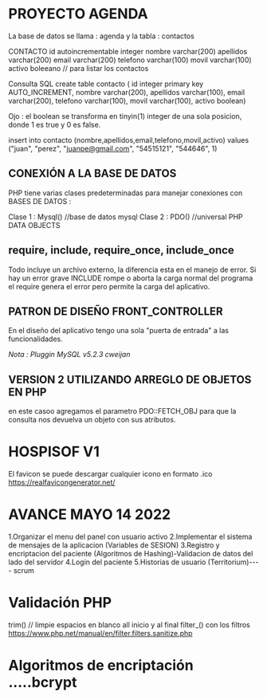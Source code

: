 # PROYECTO AGENDA

La base de datos se llama : agenda 
y la tabla : contactos

CONTACTO
id autoincrementable integer
nombre varchar(200)
apellidos varchar(200)
email varchar(200)
telefono varchar(100)
movil varchar(100)
activo boleeano // para listar los contactos

Consulta SQL
create table contacto (
id integer primary key AUTO_INCREMENT,
nombre varchar(200),
apellidos varchar(100),
email varchar(200),
telefono varchar(100),
movil varchar(100),
activo boolean)

Ojo : el boolean se transforma en tinyin(1) integer de una sola posicion, donde 1 es true y 0 es false.

insert into contacto (nombre,apellidos,email,telefono,movil,activo)
values ("juan", "perez", "juanpe@gmail.com", "54515121", "544646", 1) 

## CONEXIÓN A LA BASE DE DATOS
PHP tiene varias clases predeterminadas para manejar conexiones con BASES DE DATOS :

Clase 1 : Mysql() //base de datos mysql
Clase 2 : PDO() //universal PHP DATA OBJECTS

## require, include, require_once, include_once
Todo incluye un archivo externo, la diferencia esta en el manejo de error.
Si hay un error grave INCLUDE rompe o aborta la carga normal del programa el require genera el error pero permite la carga del aplicativo.

## PATRON DE DISEÑO FRONT_CONTROLLER

En el diseño del aplicativo tengo una sola "puerta de entrada" a las funcionalidades.

*Nota : Pluggin MySQL v5.2.3 cweijan*

## VERSION 2 UTILIZANDO ARREGLO DE OBJETOS EN PHP

en este casoo agregamos el parametro PDO::FETCH_OBJ para que la consulta nos devuelva un objeto con sus atributos.

# HOSPISOF V1

El favicon se puede descargar cualquier icono en formato .ico
https://realfavicongenerator.net/

# AVANCE MAYO 14 2022
1.Organizar el menu del panel con usuario activo
2.Implementar el sistema de mensajes de la aplicacion (Variables de SESION)
3.Registro y encriptacion del paciente (Algoritmos de Hashing)-Validacion de datos del lado del servidor
4.Login del paciente
5.Historias de usuario (Territorium)---- scrum

# Validación PHP
trim() // limpie espacios en blanco all inicio y al final
filter_() con los filtros
https://www.php.net/manual/en/filter.filters.sanitize.php

# Algoritmos de encriptación .....bcrypt